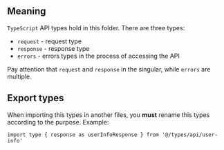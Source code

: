 ## Meaning

`TypeScript` API types hold in this folder. There are three types:

- `request` - request type
- `response` - response type
- `errors` - errors types in the process of accessing the API

Pay attention that `request` and `response` in the singular, while `errors` are multiple.

## Export types

When importing this types in another files, you **must** rename this types according to the purpose. Example:

`import type { response as userInfoResponse } from '@/types/api/user-info'`
